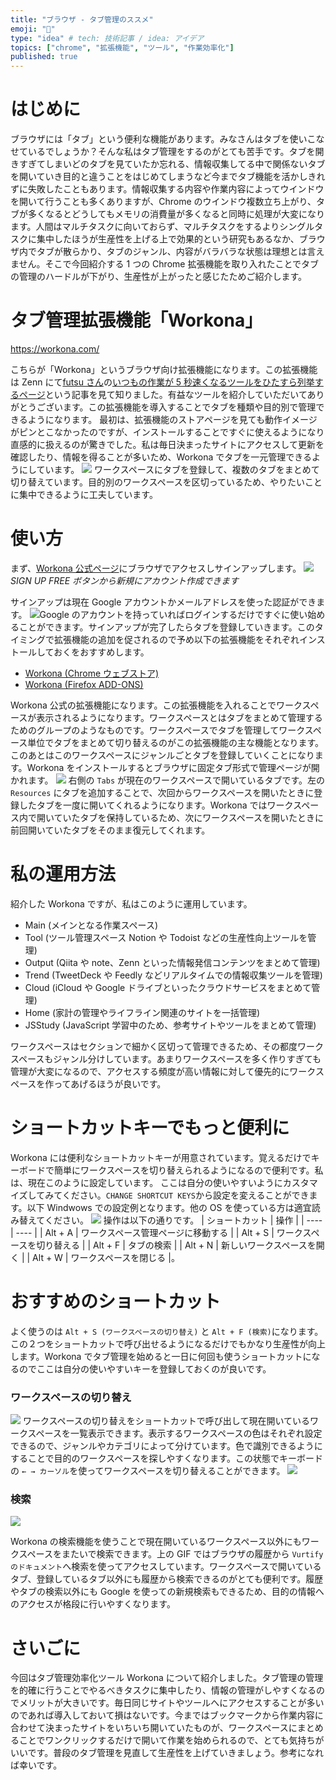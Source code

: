 ```yaml
---
title: "ブラウザ - タブ管理のススメ"
emoji: "🚪"
type: "idea" # tech: 技術記事 / idea: アイデア
topics: ["chrome", "拡張機能", "ツール", "作業効率化"]
published: true
---
```


# はじめに

ブラウザには「タブ」という便利な機能があります。みなさんはタブを使いこなせているでしょうか？そんな私はタブ管理をするのがとても苦手です。タブを開きすぎてしまいどのタブを見ていたか忘れる、情報収集してる中で関係ないタブを開いていき目的と違うことをはじめてしまうなど今までタブ機能を活かしきれずに失敗したこともあります。情報収集する内容や作業内容によってウインドウを開いて行うことも多くありますが、Chrome のウインドウ複数立ち上がり、タブが多くなるとどうしてもメモリの消費量が多くなると同時に処理が大変になります。人間はマルチタスクに向いておらず、マルチタスクをするよりシングルタスクに集中したほうが生産性を上げる上で効果的という研究もあるなか、ブラウザ内でタブが散らかり、タブのジャンル、内容がバラバラな状態は理想とは言えません。そこで今回紹介する 1 つの Chrome 拡張機能を取り入れたことでタブの管理のハードルが下がり、生産性が上がったと感じたためご紹介します。

# タブ管理拡張機能「Workona」

https://workona.com/

こちらが「Workona」というブラウザ向け拡張機能になります。この拡張機能は Zenn にて[futsu さん](https://zenn.dev/futsu)の[いつもの作業が 5 秒速くなるツールをひたすら列挙するページ](https://zenn.dev/futsu/articles/d54d7dfda7bb7f81a93e)という記事を見て知りました。有益なツールを紹介していただいてありがとうございます。この拡張機能を導入することでタブを種類や目的別で管理できるようになります。
最初は、拡張機能のストアページを見ても動作イメージがピンとこなかったのですが、インストールすることですぐに使えるようになり直感的に扱えるのが驚きでした。私は毎日決まったサイトにアクセスして更新を確認したり、情報を得ることが多いため、Workona でタブを一元管理できるようにしています。
![](https://storage.googleapis.com/zenn-user-upload/lk3cumgzgrumzmmltkviu61cddj8)
ワークスペースにタブを登録して、複数のタブをまとめて切り替えています。目的別のワークスペースを区切っているため、やりたいことに集中できるように工夫しています。

# 使い方

まず、[Workona 公式ページ](https://workona.com/)にブラウザでアクセスしサインアップします。
![](https://storage.googleapis.com/zenn-user-upload/cifgjq90clqdnxe1ei8q8izbmrpz)
_SIGN UP FREE ボタンから新規にアカウント作成できます_

サインアップは現在 Google アカウントかメールアドレスを使った認証ができます。
![](https://storage.googleapis.com/zenn-user-upload/vm5f2gqbvxu44dxqoy4aw65szdto)Google のアカウントを持っていればログインするだけですぐに使い始めることができます。サインアップが完了したらタブを登録していきます。このタイミングで拡張機能の追加を促されるので予め以下の拡張機能をそれぞれインストールしておくをおすすめします。

- [Workona (Chrome ウェブストア)](https://chrome.google.com/webstore/detail/workona/ailcmbgekjpnablpdkmaaccecekgdhlh)
- [Workona (Firefox ADD-ONS)](https://addons.mozilla.org/ja/firefox/addon/workona/)

Workona 公式の拡張機能になります。この拡張機能を入れることでワークスペースが表示されるようになります。ワークスペースとはタブをまとめて管理するためのグループのようなものです。ワークスペースでタブを管理してワークスペース単位でタブをまとめて切り替えるのがこの拡張機能の主な機能となります。このあとはこのワークスペースにジャンルごとタブを登録していくことになります。Workona をインストールするとブラウザに固定タブ形式で管理ページが開かれます。
![](https://storage.googleapis.com/zenn-user-upload/0mfmh2tdbba6hoazvptptxhayv71)
右側の `Tabs` が現在のワークスペースで開いているタブです。左の `Resources` にタブを追加することで、次回からワークスペースを開いたときに登録したタブを一度に開いてくれるようになります。Workona ではワークスペース内で開いていたタブを保持しているため、次にワークスペースを開いたときに前回開いていたタブをそのまま復元してくれます。

# 私の運用方法

紹介した Workona ですが、私はこのように運用しています。

- Main (メインとなる作業スペース)
- Tool (ツール管理スペース Notion や Todoist などの生産性向上ツールを管理)
- Output (Qiita や note、Zenn といった情報発信コンテンツをまとめて管理)
- Trend (TweetDeck や Feedly などリアルタイムでの情報収集ツールを管理)
- Cloud (iCloud や Google ドライブといったクラウドサービスをまとめて管理)
- Home (家計の管理やライフライン関連のサイトを一括管理)
- JSStudy (JavaScript 学習中のため、参考サイトやツールをまとめて管理)

ワークスペースはセクションで細かく区切って管理できるため、その都度ワークスペースもジャンル分けしています。あまりワークスペースを多く作りすぎても管理が大変になるので、アクセスする頻度が高い情報に対して優先的にワークスペースを作ってあげるほうが良いです。

# ショートカットキーでもっと便利に

Workona には便利なショートカットキーが用意されています。覚えるだけでキーボードで簡単にワークスペースを切り替えられるようになるので便利です。私は、現在このように設定しています。 ここは自分の使いやすいようにカスタマイズしてみてください。`CHANGE SHORTCUT KEYS`から設定を変えることができます。以下 Windwows での設定例となります。他の OS を使っている方は適宜読み替えてください。
![](https://storage.googleapis.com/zenn-user-upload/dziwh604qvcvp05mjya8uov28h3y)
操作は以下の通りです。
| ショートカット | 操作 |
| ---- | ---- |
| Alt + A | ワークスペース管理ページに移動する |
| Alt + S | ワークスペースを切り替える |
| Alt + F | タブの検索 |
| Alt + N | 新しいワークスペースを開く |
| Alt + W | ワークスペースを閉じる |。

# おすすめのショートカット

よく使うのは `Alt + S (ワークスペースの切り替え)` と `Alt + F (検索)`になります。この２つをショートカットで呼び出せるようになるだけでもかなり生産性が向上します。Workona でタブ管理を始めると一日に何回も使うショートカットになるのでここは自分の使いやすいキーを登録しておくのが良いです。

### ワークスペースの切り替え

![](https://storage.googleapis.com/zenn-user-upload/occ0wdj7switxfz30b7n4x5gf481)
ワークスペースの切り替えをショートカットで呼び出して現在開いているワークスペースを一覧表示できます。表示するワークスペースの色はそれぞれ設定できるので、ジャンルやカテゴリによって分けています。色で識別できるようにすることで目的のワークスペースを探しやすくなります。この状態でキーボードの `← → カーソル`を使ってワークスペースを切り替えることができます。
![](https://storage.googleapis.com/zenn-user-upload/lk3cumgzgrumzmmltkviu61cddj8)

### 検索

![](https://storage.googleapis.com/zenn-user-upload/dlffdeuw8nmc3m6wai0u8mb74bqt)

Workona の検索機能を使うことで現在開いているワークスペース以外にもワークスペースをまたいで検索できます。上の GIF ではブラウザの履歴から `Vurtifyのドキュメント`へ検索を使ってアクセスしています。ワークスペースで開いているタブ、登録しているタブ以外にも履歴から検索できるのがとても便利です。履歴やタブの検索以外にも Google を使っての新規検索もできるため、目的の情報へのアクセスが格段に行いやすくなります。

# さいごに

今回はタブ管理効率化ツール Workona について紹介しました。タブ管理の管理を的確に行うことでやるべきタスクに集中したり、情報の管理がしやすくなるのでメリットが大きいです。毎日同じサイトやツールへにアクセスすることが多いのであれば導入しておいて損はないです。今まではブックマークから作業内容に合わせて決まったサイトをいちいち開いていたものが、ワークスペースにまとめることでワンクリックするだけで開いて作業を始められるので、とても気持ちがいいです。普段のタブ管理を見直して生産性を上げていきましょう。参考になれば幸いです。
